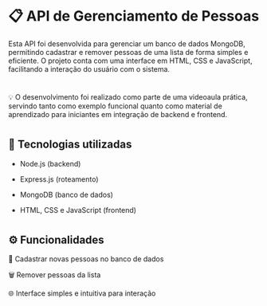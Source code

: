 # 📋 API de Gerenciamento de Pessoas

Esta API foi desenvolvida para gerenciar um banco de dados MongoDB, permitindo cadastrar e remover pessoas de uma lista de forma simples e eficiente.
O projeto conta com uma interface em HTML, CSS e JavaScript, facilitando a interação do usuário com o sistema.
#
💡 O desenvolvimento foi realizado como parte de uma videoaula prática, servindo tanto como exemplo funcional quanto como material de aprendizado para iniciantes em integração de backend e frontend.
#
## 🚀 Tecnologias utilizadas

* Node.js (backend)

* Express.js (roteamento)

* MongoDB (banco de dados)

* HTML, CSS e JavaScript (frontend)
#
## ⚙️ Funcionalidades

📌 Cadastrar novas pessoas no banco de dados

🗑️ Remover pessoas da lista

🌐 Interface simples e intuitiva para interação
